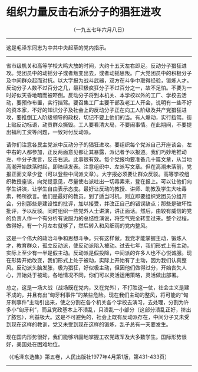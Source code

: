 # 组织力量反击右派分子的猖狂进攻
<center class="auther">（一九五七年六月八日）</center>&#13;


---

这是毛泽东同志为中共中央起草的党内指示。
---


省市级机关和高等学校大鸣大放的时间，大约十五天左右即足。反动分子猖狂进攻。党团员中的动摇分子或者叛变出去，或者动摇思叛。广大党团员中的积极分子及中间群众起而对抗。以大字报为战斗武器，双方在斗争中取得经验，锻炼人才。反动分子人数不过百分之几，最积极疯狂分子不过百分之一，故不足怕。不要为一时好似天昏地暗而被吓倒。反动分子将到本机关、本学校以外的工厂、学校去活动，要预作布置，实行挡驾。要召集工厂主要干部及老工人开会，说明有一些不好的资本家，不好的知识分子及社会上的反动分子正在向工人阶级及共产党猖狂进攻，要推倒工人阶级领导的政权，切记不要上他们的当。有人煽动，实行挡驾。街上贴反动标语，动员群众撕毁。工人要看清大局，不要闹事情。在此期间，不要提出福利工资等问题，一致对付反动派。
 
请你们注意各民主党派中反动分子的猖狂进攻。要组织每个党派自己开座谈会，左中右的人都参加，正反两面意见都让其暴露，派记者予以报道。我们巧妙地推动左、中分子发言，反击右派。此事很有效。每个党报均要准备几十篇文章，从当地高潮开始跌落时起，即陆续发表。注意组织中、左派写文章。但在高潮未落前，党报正面文章少登（可以登些中间派文章）。大字报必须要让群众反驳。高等学校组织教授座谈，向党提意见，尽量使右派吐出一切毒素来，登在报上。可以让他们向学生讲演，让学生自由表示态度。最好让反动的教授、讲师、助教及学生大吐毒素，畅所欲言。他们是最好的教员。到了适当时机，则立即要组织党团员分组开会，分别那些是建设性的批评，加以接受，并改正自己的错误缺点；那些是破坏性批评，予以反驳。同时组织一些党外人士讲演，讲正面话。然后，由较有威信的党的负责人作一个有分析有说服力的总结性演说，将空气完全转变过来。整个过程，做得好，有一个月左右就够了，然后转入和风细雨的党内整风。
 
这是一个伟大的政治斗争和思想斗争。只有这样做，我党才能掌握主动，锻炼人才，教育群众，孤立反动派，使反动派陷入被动。过去七年，我们形式上有主动，实际上至少有一半是假主动。反动派是假投降，中间派的许多人也不心悦诚服。现在形势开始改变，我们形式上处于被动，实际上开始有了主动，因为我们认真整风。反动派头脑发胀，极为猖狂，好似极主动，但因他们做得过分，开始丧失人心，开始处于被动。各地情况不同，你们可以灵活运用策略，灵活做出部署。
 
总之，这是一场大战（战场既在党内，又在党外），不打胜这一仗，社会主义是建不成的，并且有出“匈牙利事件”的某些危险。现在我们主动的整风，将可能的“匈牙利事件”主动引出来，使之分割在各个机关各个学校去演习，去处理，分割为许多小“匈牙利”，而且党政基本上不溃乱，只溃乱一小部分（这部分溃乱正好，挤出了脓包），利益极大。这是不可避免的，社会上既有反动派存在，中间分子又未受到现在这样的教训，党又未受到现在这样的锻炼，乱子总有一天要发生。
 
现在国内形势很好，我们能够巩固地掌握工农党政军及大多数学生。国际形势很好，美国处在困难地位。
 
<p class="comment">（《毛泽东选集》第五卷，人民出版社1977年4月第1版，第431-433页）
 

---


